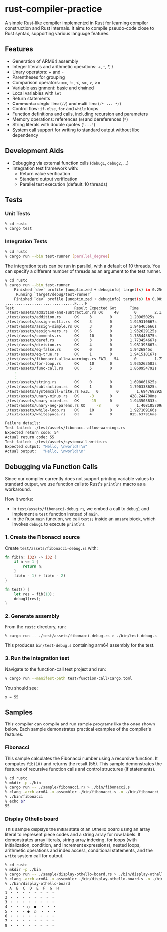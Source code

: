 # rust-compiler-practice

A simple Rust-like compiler implemented in Rust for learning compiler construction and Rust internals. It aims to compile pseudo-code close to Rust syntax, supporting various language features.

## Features

- Generation of ARM64 assembly
- Integer literals and arithmetic operations: +, -, *, /
- Unary operators: + and -
- Parentheses for grouping
- Comparison operators: ==, !=, <, <=, >, >=
- Variable assignment: basic and chained
- Local variables with `let`
- Return statements
- Comments: single-line (`//`) and multi-line (`/* ... */`)
- Control flow: `if-else`, `for` and `while` loops
- Function definitions and calls, including recursion and parameters
- Memory operations: references (`&`) and dereferences (`*`)
- String literals with double quotes (`"..."`)
- System call support for writing to standard output without libc dependency

## Development Aids

- Debugging via external function calls (`debug1`, `debug2`, ...)
- Integration test framework with:
  - Return value verification
  - Standard output verification
  - Parallel test execution (default: 10 threads)

## Tests

### Unit Tests

```bash
% cd rustc
% cargo test
```

### Integration Tests

```bash
% cd rustc
% cargo run --bin test-runner [parallel_degree]
```

The integration tests can be run in parallel, with a default of 10 threads. You can specify a different number of threads as an argument to the test runner.

```bash
% cd rustc
% cargo run --bin test-runner
    Finished `dev` profile [unoptimized + debuginfo] target(s) in 0.25s
     Running `target/debug/test-runner`
    Finished `dev` profile [unoptimized + debuginfo] target(s) in 0.00s
...............................F....F
Test                           Result Expected Got      Time
./test/assets/addition-and-subtraction.rs OK     48       0        2.1778935s
./test/assets/addition.rs      OK     3        0        1.20965025s
./test/assets/assign-multi.rs  OK     3        0        1.949310667s
./test/assets/assign-simple.rs OK     3        0        1.946465666s
./test/assets/assign-vars.rs   OK     6        0        1.932629125s
./test/assets/comments.rs      OK     10       0        1.785443875s
./test/assets/deref.rs         OK     3        0        1.773454667s
./test/assets/division.rs      OK     4        0        1.981395667s
./test/assets/eq-false.rs      OK     0        0        1.9426845s
./test/assets/eq-true.rs       OK     1        0        1.941518167s
./test/assets/fibonacci-allow-warnings.rs FAIL   54       0        1.773227375s
./test/assets/for-loop.rs      OK     10       0        1.935263583s
./test/assets/func-call.rs     OK     5        0        1.860954792s
    :
    :
./test/assets/string.rs        OK     0        0        1.698061625s
./test/assets/subtraction.rs   OK     1        0        1.790338625s
./test/assets/systemcall-write.rs FAIL   0        0        1.694768292s
./test/assets/unary-minus.rs   OK     -3       0        428.244708ms
./test/assets/unary-mixed.rs   OK     -15      0        1.943503833s
./test/assets/unary-neg-parens.rs OK     -8       0        1.408185709s
./test/assets/while-loop.rs    OK     10       0        1.927109166s
./test/assets/whitespace.rs    OK     4        0        815.637916ms

Failure details:
Test failed: ./test/assets/fibonacci-allow-warnings.rs
Expected return code: 54
Actual return code: 55
Test failed: ./test/assets/systemcall-write.rs
Expected output: "Hello, \nworld!!\n"
Actual output:   "Hello, \nworld!\n"
```

## Debugging via Function Calls

Since our compiler currently does not support printing variable values to standard output, we use function calls to Rust's `println!` macro as a workaround.

How it works:
- In `test/assets/fibonacci-debug.rs`, we embed a call to `debug1` and implement a `test` function instead of `main`.
- In the Rust `main` function, we call `test()` inside an `unsafe` block, which invokes `debug1` to execute `println!`.

### 1. Create the Fibonacci source

Create `test/assets/fibonacci-debug.rs` with:
```rust
fn fib(n: i32) -> i32 {
    if n <= 1 {
        return n;
    }
    fib(n - 1) + fib(n - 2)
}

fn test() {
    let res = fib(10);
    debug1(res);
}
```

### 2. Generate assembly

From the `rustc` directory, run:
```bash
% cargo run -- ./test/assets/fibonacci-debug.rs > ./bin/test-debug.s
```

This produces `bin/test-debug.s` containing arm64 assembly for the test.

### 3. Run the integration test

Navigate to the function-call test project and run:
```bash
% cargo run --manifest-path test/function-call/Cargo.toml
```

You should see:
```
x = 55
```

## Samples

This compiler can compile and run sample programs like the ones shown below. Each sample demonstrates practical examples of the compiler's features.

### Fibonacci

This sample calculates the Fibonacci number using a recursive function. It computes `fib(10)` and returns the result (55). This sample demonstrates the features of recursive function calls and control structures (if statements).

```bash
% cd rustc
% mkdir -p ./bin
% cargo run -- ./sample/fibonacci.rs > ./bin/fibonacci.s
% clang -arch arm64 -x assembler ./bin/fibonacci.s -o ./bin/fibonacci
% ./bin/fibonacci 
% echo $?
55
```

### Display Othello board

This sample displays the initial state of an Othello board using an array literal to represent piece codes and a string array for row labels. It demonstrates array literals, string array indexing, for loops (with initialization, condition, and increment expressions), nested loops, arithmetic operations and index access, conditional statements, and the `write` system call for output.

```bash
% cd rustc
% mkdir -p ./bin
% cargo run -- ./sample/display-othello-board.rs > ./bin/display-othello-board.s
% clang -arch arm64 -x assembler ./bin/display-othello-board.s -o ./bin/display-othello-board
% ./bin/display-othello-board
  A  B  C  D  E  F  G  H
1 ・ ・ ・ ・ ・ ・ ・ ・
2 ・ ・ ・ ・ ・ ・ ・ ・
3 ・ ・ ・ ・ ・ ・ ・ ・
4 ・ ・ ・ ○  ●  ・ ・ ・
5 ・ ・ ・ ●  ○  ・ ・ ・
6 ・ ・ ・ ・ ・ ・ ・ ・
7 ・ ・ ・ ・ ・ ・ ・ ・
8 ・ ・ ・ ・ ・ ・ ・ ・
```